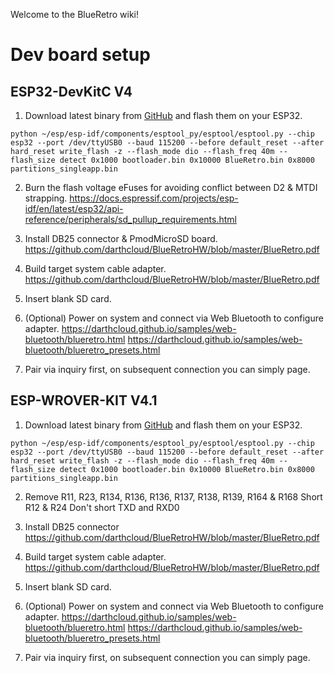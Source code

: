Welcome to the BlueRetro wiki!

# Dev board setup
## ESP32-DevKitC V4
1. Download latest binary from [GitHub](https://github.com/darthcloud/BlueRetro/releases) and flash them on your ESP32.

`python ~/esp/esp-idf/components/esptool_py/esptool/esptool.py --chip esp32 --port /dev/ttyUSB0 --baud 115200 --before default_reset --after hard_reset write_flash -z --flash_mode dio --flash_freq 40m --flash_size detect 0x1000 bootloader.bin 0x10000 BlueRetro.bin 0x8000 partitions_singleapp.bin`

2. Burn the flash voltage eFuses for avoiding conflict between D2 & MTDI strapping.
https://docs.espressif.com/projects/esp-idf/en/latest/esp32/api-reference/peripherals/sd_pullup_requirements.html

3. Install DB25 connector & PmodMicroSD board.
https://github.com/darthcloud/BlueRetroHW/blob/master/BlueRetro.pdf

4. Build target system cable adapter.
https://github.com/darthcloud/BlueRetroHW/blob/master/BlueRetro.pdf

5. Insert blank SD card.

6. (Optional) Power on system and connect via Web Bluetooth to configure adapter.
https://darthcloud.github.io/samples/web-bluetooth/blueretro.html
https://darthcloud.github.io/samples/web-bluetooth/blueretro_presets.html

7. Pair via inquiry first, on subsequent connection you can simply page.

## ESP-WROVER-KIT V4.1
1. Download latest binary from [GitHub](https://github.com/darthcloud/BlueRetro/releases) and flash them on your ESP32.

`python ~/esp/esp-idf/components/esptool_py/esptool/esptool.py --chip esp32 --port /dev/ttyUSB0 --baud 115200 --before default_reset --after hard_reset write_flash -z --flash_mode dio --flash_freq 40m --flash_size detect 0x1000 bootloader.bin 0x10000 BlueRetro.bin 0x8000 partitions_singleapp.bin`

2. Remove R11, R23, R134, R136, R136, R137, R138, R139, R164 & R168
   Short R12 & R24
   Don't short TXD and RXD0

3. Install DB25 connector
https://github.com/darthcloud/BlueRetroHW/blob/master/BlueRetro.pdf

4. Build target system cable adapter.
https://github.com/darthcloud/BlueRetroHW/blob/master/BlueRetro.pdf

5. Insert blank SD card.

6. (Optional) Power on system and connect via Web Bluetooth to configure adapter.
https://darthcloud.github.io/samples/web-bluetooth/blueretro.html
https://darthcloud.github.io/samples/web-bluetooth/blueretro_presets.html

7. Pair via inquiry first, on subsequent connection you can simply page.

